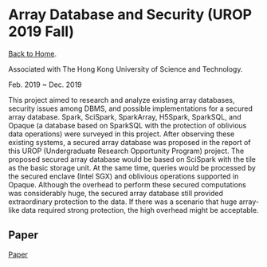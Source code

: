 # Array Database and Security (UROP 2019 Fall)

[Back to Home](../../../README.md).

Associated with The Hong Kong University of Science and Technology.

Feb. 2019 ~ Dec. 2019

This project aimed to research and analyze existing array databases, security issues among DBMS, and possible implementations for a secured array database. Spark, SciSpark, SparkArray, H5Spark, SparkSQL, and Opaque (a database based on SparkSQL with the protection of oblivious data operations) were surveyed in this project. After observing these existing systems, a secured array database was proposed in the report of this UROP (Undergraduate Research Opportunity Program) project. The proposed secured array database would be based on SciSpark with the tile as the basic storage unit. At the same time, queries would be processed by the secured enclave (Intel SGX) and oblivious operations supported in Opaque. Although the overhead to perform these secured computations was considerably huge, the secured array database still provided extraordinary protection to the data. If there was a scenario that huge array-like data required strong protection, the high overhead might be acceptable.

## Paper

[Paper](./assets/Secured%20Array%20DBMS%20on%20Spark.pdf)
